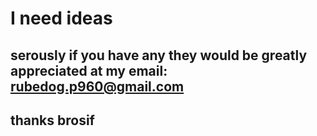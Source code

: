 # I need ideas
## serously if you have any they would be greatly appreciated at my email: rubedog.p960@gmail.com
## thanks brosif
